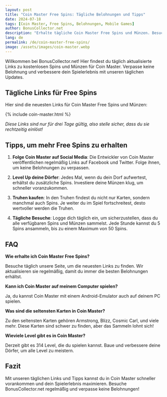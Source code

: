 ```yaml
---
layout: post
title: "Coin Master Free Spins: Tägliche Belohnungen und Tipps"
date: 2024-07-18
tags: [Coin Master, Free Spins, Belohnungen, Mobile Games]
author: BonusCollector.net
description: "Erhalte tägliche Coin Master Free Spins und Münzen. Besuche unsere Seite für die neuesten Belohnungslinks und verbessere dein Spielerlebnis."
lang: de
permalink: /de/coin-master-free-spins/
image: /assets/images/coin-master.webp
---
```


Willkommen bei BonusCollector.net! Hier findest du täglich aktualisierte Links zu kostenlosen Spins und Münzen für Coin Master. Verpasse keine Belohnung und verbessere dein Spielerlebnis mit unseren täglichen Updates.

## Tägliche Links für Free Spins

Hier sind die neuesten Links für Coin Master Free Spins und Münzen:

{% include coin-master.html %}

*Diese Links sind nur für drei Tage gültig, also stelle sicher, dass du sie rechtzeitig einlöst!*

## Tipps, um mehr Free Spins zu erhalten

1. **Folge Coin Master auf Social Media**: Die Entwickler von Coin Master veröffentlichen regelmäßig Links auf Facebook und Twitter. Folge ihnen, um keine Belohnungen zu verpassen.

2. **Level Up deine Dörfer**: Jedes Mal, wenn du dein Dorf aufwertest, erhältst du zusätzliche Spins. Investiere deine Münzen klug, um schneller voranzukommen.

3. **Truhen kaufen**: In den Truhen findest du nicht nur Karten, sondern manchmal auch Spins. Je weiter du im Spiel fortschreitest, desto wertvoller werden die Truhen.

4. **Tägliche Besuche**: Logge dich täglich ein, um sicherzustellen, dass du alle verfügbaren Spins und Münzen sammelst. Jede Stunde kannst du 5 Spins ansammeln, bis zu einem Maximum von 50 Spins.

## FAQ

**Wie erhalte ich Coin Master Free Spins?**

Besuche täglich unsere Seite, um die neuesten Links zu finden. Wir aktualisieren sie regelmäßig, damit du immer die besten Belohnungen erhältst.

**Kann ich Coin Master auf meinem Computer spielen?**

Ja, du kannst Coin Master mit einem Android-Emulator auch auf deinem PC spielen.

**Was sind die seltensten Karten in Coin Master?**

Zu den seltensten Karten gehören Armstrong, Blizz, Cosmic Carl, und viele mehr. Diese Karten sind schwer zu finden, aber das Sammeln lohnt sich!

**Wieviele Level gibt es in Coin Master?**

Derzeit gibt es 314 Level, die du spielen kannst. Baue und verbessere deine Dörfer, um alle Level zu meistern.

## Fazit

Mit unseren täglichen Links und Tipps kannst du in Coin Master schneller vorankommen und dein Spielerlebnis maximieren. Besuche BonusCollector.net regelmäßig und verpasse keine Belohnungen!